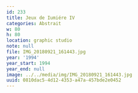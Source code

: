 ```yaml
---
id: 233
title: Jeux de Iumiére IV
categories: Abstrait
w: 80
h: 80
location: graphic studio
note: null
file: IMG_20180921_161443.jpg
year: '1994'
year_start: 1994
year_end: null
image: ../../media/img/IMG_20180921_161443.jpg
uuid: 0810dac5-4d12-4353-a47a-457bde2e0452
---
```



